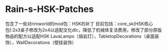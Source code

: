 # Rain-s-HSK-Patches
包含了一些对rimworld的mod包：HSK的补丁
目前包括：core_sk(HSK核心包):2x3桌子修改为2x4以适配文化dlc，降低了机械体复活费用，修改了部分原版物品的配方以适配HSK
LavaLamps（熔岩灯），TabletopDecorations（桌面装饰），WallDecorations（壁挂装饰）
